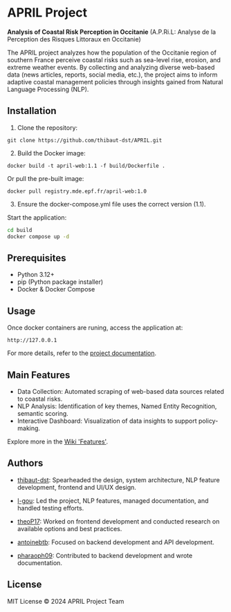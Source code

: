 # APRIL Project

**Analysis of Coastal Risk Perception in Occitanie** (A.P.Ri.L: Analyse de la Perception des Risques Littoraux en Occitanie)

The APRIL project analyzes how the population of the Occitanie region of southern France perceive coastal risks such as sea-level rise, erosion, and extreme weather events. By collecting and analyzing diverse web-based data (news articles, reports, social media, etc.), the project aims to inform adaptive coastal management policies through insights gained from Natural Language Processing (NLP).

## Installation

1. Clone the repository:

```git clone https://github.com/thibaut-dst/APRIL.git```

2. Build the Docker image:

```docker build -t april-web:1.1 -f build/Dockerfile .```

Or pull the pre-built image:

```docker pull registry.mde.epf.fr/april-web:1.0```

3. Ensure the docker-compose.yml file uses the correct version (1.1).

Start the application:

```bash
cd build
docker compose up -d
```

## Prerequisites

- Python 3.12+
- pip (Python package installer)
- Docker & Docker Compose

## Usage

Once docker containers are runing, access the application at:

```http://127.0.0.1```

For more details, refer to the [project documentation](https://github.com/thibaut-dst/APRIL/wiki).

## Main Features

- Data Collection: Automated scraping of web-based data sources related to coastal risks.
- NLP Analysis: Identification of key themes, Named Entity Recognition, semantic scoring.
- Interactive Dashboard: Visualization of data insights to support policy-making.

Explore more in the [Wiki 'Features'](https://github.com/thibaut-dst/APRIL/wiki/Features).

## Authors

- [thibaut-dst](https://github.com/thibaut-dst):
Spearheaded the design, system architecture, NLP feature development, frontend and UI/UX design.

-  [l-gou](https://github.com/l-gou):
Led the project, NLP features, managed documentation, and handled testing efforts.

-  [theoP17](https://github.com/theoP17):
Worked on frontend development and conducted research on available options and best practices.

-  [antoinebtb](https://github.com/antoinebtb):
Focused on backend development and API development.

- [pharaoph09](https://github.com/pharaoph09):
Contributed to backend development and wrote documentation.


## License

MIT License © 2024 APRIL Project Team
